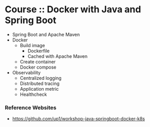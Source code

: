 # Course :: Docker with Java and Spring Boot
* Spring Boot and Apache Maven
* Docker
  * Build image
    * Dockerfile
    * Cached with Apache Maven
  * Create container
  * Docker compose
* Observability
  * Centralized logging
  * Distributed tracing
  * Application metric
  * Healthcheck


### Reference Websites
* https://github.com/up1/workshop-java-springboot-docker-k8s
